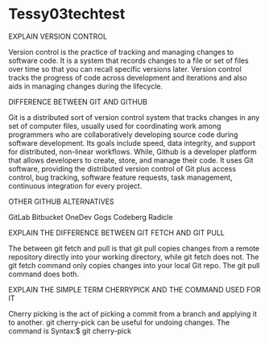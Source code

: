 # Tessy03techtest
EXPLAIN VERSION CONTROL

Version control is the practice of tracking and managing changes to software code. It is a system that records changes to a file or set of files over time so that you can recall specific versions later. Version control tracks the progress of code across development and iterations and also aids in managing changes during the lifecycle.

DIFFERENCE BETWEEN GIT AND GITHUB

Git is a distributed sort of version control system that tracks changes in any set of computer files, usually used for coordinating work among programmers who are collaboratively developing source code during software development. Its goals include speed, data integrity, and support for distributed, non-linear workflows. While, Github is a developer platform that allows developers to create, store, and manage their code. It uses Git software, providing the distributed version control of Git plus access control, bug tracking, software feature requests, task management, continuous integration for every project.

OTHER GITHUB ALTERNATIVES

GitLab
Bitbucket
OneDev
Gogs
Codeberg
Radicle

EXPLAIN THE DIFFERENCE BETWEEN GIT FETCH AND GIT PULL

The between git fetch and pull is that git pull copies changes from a remote repository directly into your working directory, while git fetch does not. The git fetch command only copies changes into your local Git repo. The git pull command does both.

EXPLAIN THE SIMPLE TERM CHERRYPICK AND THE COMMAND USED FOR IT

Cherry picking is the act of picking a commit from a branch and applying it to another. git cherry-pick can be useful for undoing changes.
 The command is Syntax:$ git cherry-pick